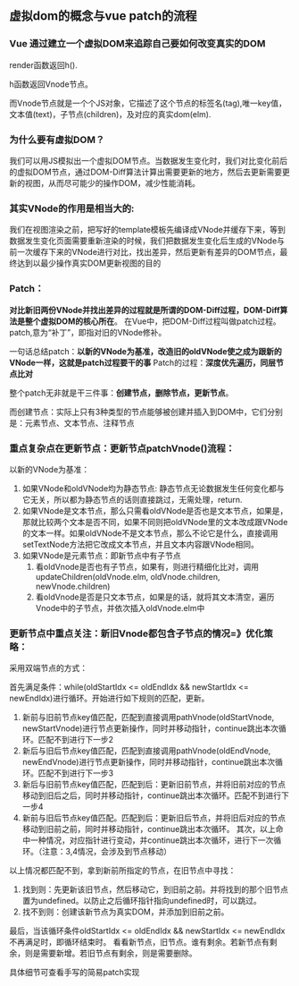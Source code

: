## 虚拟dom的概念与vue patch的流程

### Vue 通过建立一个虚拟DOM来追踪自己要如何改变真实的DOM

render函数返回h().

h函数返回Vnode节点。

而Vnode节点就是一个个JS对象，它描述了这个节点的标签名(tag),唯一key值，文本值(text)，子节点(children)，及对应的真实dom(elm).

### 为什么要有虚拟DOM？

我们可以用JS模拟出一个虚拟DOM节点。当数据发生变化时，我们对比变化前后的虚拟DOM节点，通过DOM-Diff算法计算出需要更新的地方，然后去更新需要更新的视图，从而尽可能少的操作DOM，减少性能消耗。

### 其实VNode的作用是相当大的:

我们在视图渲染之前，把写好的template模板先编译成VNode并缓存下来，等到数据发生变化页面需要重新渲染的时候，我们把数据发生变化后生成的VNode与前一次缓存下来的VNode进行对比，找出差异，然后更新有差异的DOM节点，最终达到以最少操作真实DOM更新视图的目的

### Patch：
**对比新旧两份VNode并找出差异的过程就是所谓的DOM-Diff过程，DOM-Diff算法是整个虚拟DOM的核心所在**。
在Vue中，把DOM-Diff过程叫做patch过程。patch,意为“补丁”，即指对旧的VNode修补。

一句话总结patch：**以新的VNode为基准，改造旧的oldVNode使之成为跟新的VNode一样，这就是patch过程要干的事**
Patch的过程：**深度优先遍历，同层节点比对**

整个patch无非就是干三件事：**创建节点，删除节点，更新节点**。

而创建节点：实际上只有3种类型的节点能够被创建并插入到DOM中，它们分别是：元素节点、文本节点、注释节点

### 重点复杂点在更新节点：更新节点patchVnode()流程：
以新的VNode为基准：
1. 如果VNode和oldVNode均为静态节点:
静态节点无论数据发生任何变化都与它无关，所以都为静态节点的话则直接跳过，无需处理，return.
2. 如果VNode是文本节点，那么只需看oldVNode是否也是文本节点，如果是，那就比较两个文本是否不同，如果不同则把oldVNode里的文本改成跟VNode的文本一样。如果oldVNode不是文本节点，那么不论它是什么，直接调用setTextNode方法把它改成文本节点，并且文本内容跟VNode相同。
3. 如果VNode是元素节点：即新节点中有子节点 
   1. 看oldVnode是否也有子节点，如果有，则进行精细化比对，调用updateChildren(oldVnode.elm, oldVnode.children, newVnode.children)
   2. 看oldVnode是否是只文本节点，如果是的话，就将其文本清空，遍历Vnode中的子节点，并依次插入oldVnode.elm中

### 更新节点中重点关注：新旧Vnode都包含子节点的情况=》优化策略：
采用双端节点的方式：

首先满足条件：while(oldStartIdx <= oldEndIdx && newStartIdx <= newEndIdx)进行循环。开始进行如下规则的匹配，更新。
1. 新前与旧前节点key值匹配，匹配到直接调用pathVnode(oldStartVnode, newStartVnode)进行节点更新操作，同时并移动指针，continue跳出本次循环。匹配不到进行下一步2
2. 新后与旧后节点key值匹配，匹配到直接调用pathVnode(oldEndVnode, newEndVnode)进行节点更新操作，同时并移动指针，continue跳出本次循环。匹配不到进行下一步3
3. 新后与旧前节点key值匹配，匹配到后：更新旧前节点，并将旧前对应的节点移动到旧后之后，同时并移动指针，continue跳出本次循环。匹配不到进行下一步4
4. 新前与旧后节点key值匹配。匹配到后：更新旧后节点，并将旧后对应的节点移动到旧前之前，同时并移动指针，continue跳出本次循环。
其次，以上命中一种情况，对应指针进行变动，并continue跳出本次循环，进行下一次循环。（注意：3,4情况，会涉及到节点移动）

以上情况都匹配不到，拿到新前所指定的节点，在旧节点中寻找：
1. 找到则：先更新该旧节点，然后移动它，到旧前之前。并将找到的那个旧节点置为undefined。以防止之后循环指针指向undefined时，可以跳过。
2. 找不到则：创建该新节点为真实DOM，并添加到旧前之前。

最后，当该循环条件oldStartIdx <= oldEndIdx && newStartIdx <= newEndIdx 不再满足时，即循环结束时。
看看新节点，旧节点。谁有剩余。若新节点有剩余，则是需要新增。若旧节点有剩余，则是需要删除。

具体细节可查看手写的简易patch实现





